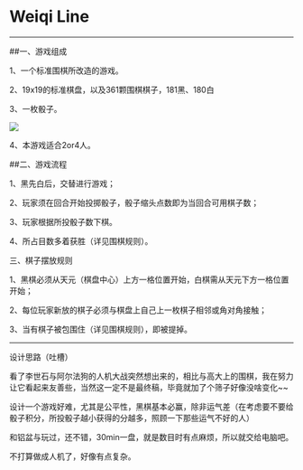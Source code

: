 Weiqi Line
=====




-----
##一、游戏组成

1、一个标准围棋所改造的游戏。

2、19x19的标准棋盘，以及361颗围棋棋子，181黑、180白

3、一枚骰子。

![](http://pic37.nipic.com/20140122/10069362_151754595195_2.jpg)  

4、本游戏适合2or4人。

##二、游戏流程

1、黑先白后，交替进行游戏；

2、玩家须在回合开始投掷骰子，骰子缩头点数即为当回合可用棋子数；

3、玩家根据所投骰子数下棋。

4、所占目数多着获胜（详见围棋规则）。


三、棋子摆放规则

1、黑棋必须从天元（棋盘中心）上方一格位置开始，白棋需从天元下方一格位置开始；

2、每位玩家新放的棋子必须与棋盘上自己上一枚棋子相邻或角对角接触；

3、当有棋子被包围住（详见围棋规则），即被提掉。






----

设计思路（吐槽）

看了李世石与阿尔法狗的人机大战突然想出来的，相比与高大上的围棋，我在努力让它看起来友善些，当然这一定不是最终稿，毕竟就加了个筛子好像没啥变化~~

设计一个游戏好难，尤其是公平性，黑棋基本必赢，除非运气差（在考虑要不要给骰子积分，所投骰子越小获得的分越多，照顾一下那些运气不好的人）

和铝盆与玩过，还不错，30min一盘，就是数目时有点麻烦，所以就交给电脑吧。

不打算做成人机了，好像有点复杂。


